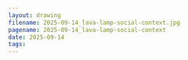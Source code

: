 ```yaml
---
layout: drawing
filename: 2025-09-14_lava-lamp-social-context.jpg
pagename: 2025-09-14_lava-lamp-social-context
date: 2025-09-14
tags:
---
```

